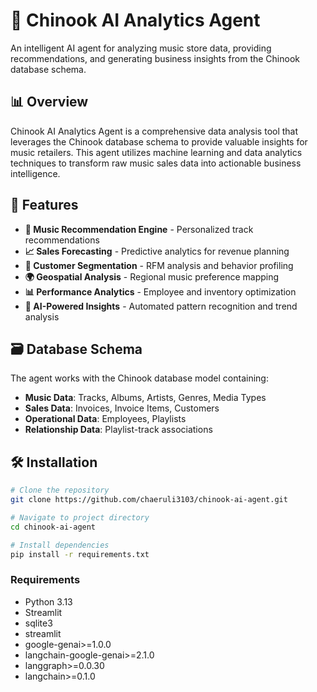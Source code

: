 # 🎵 Chinook AI Analytics Agent

An intelligent AI agent for analyzing music store data, providing recommendations, and generating business insights from the Chinook database schema.

## 📊 Overview

Chinook AI Analytics Agent is a comprehensive data analysis tool that leverages the Chinook database schema to provide valuable insights for music retailers. This agent utilizes machine learning and data analytics techniques to transform raw music sales data into actionable business intelligence.

## 🚀 Features

- **🎵 Music Recommendation Engine** - Personalized track recommendations
- **📈 Sales Forecasting** - Predictive analytics for revenue planning
- **👥 Customer Segmentation** - RFM analysis and behavior profiling
- **🌍 Geospatial Analysis** - Regional music preference mapping
- **📊 Performance Analytics** - Employee and inventory optimization
- **🤖 AI-Powered Insights** - Automated pattern recognition and trend analysis

## 🗃️ Database Schema

The agent works with the Chinook database model containing:

- **Music Data**: Tracks, Albums, Artists, Genres, Media Types
- **Sales Data**: Invoices, Invoice Items, Customers
- **Operational Data**: Employees, Playlists
- **Relationship Data**: Playlist-track associations

## 🛠️ Installation

```bash
# Clone the repository
git clone https://github.com/chaeruli3103/chinook-ai-agent.git

# Navigate to project directory
cd chinook-ai-agent

# Install dependencies
pip install -r requirements.txt
```

### Requirements

- Python 3.13
- Streamlit
- sqlite3
- streamlit
- google-genai>=1.0.0
- langchain-google-genai>=2.1.0
- langgraph>=0.0.30
- langchain>=0.1.0
